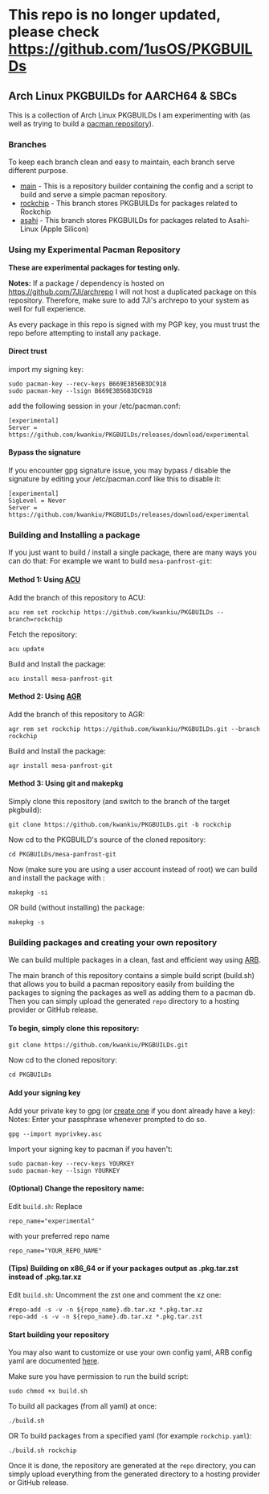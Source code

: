 # This repo is no longer updated, please check https://github.com/1usOS/PKGBUILDs
## Arch Linux PKGBUILDs for AARCH64 & SBCs

This is a collection of Arch Linux PKGBUILDs I am experimenting with (as well as trying to build a [pacman repository](https://github.com/kwankiu/PKGBUILDs/releases/tag/experimental)).

### Branches
To keep each branch clean and easy to maintain, each branch serve different purpose.

- [main](https://github.com/kwankiu/PKGBUILDs/tree/main) - This is a repository builder containing the config and a script to build and serve a simple pacman repository.
- [rockchip](https://github.com/kwankiu/PKGBUILDs/tree/rockchip) - This branch stores PKGBUILDs for packages related to Rockchip
- [asahi](https://github.com/kwankiu/PKGBUILDs/tree/asahi) - This branch stores PKGBUILDs for packages related to Asahi-Linux (Apple Silicon)

### Using my Experimental Pacman Repository
**These are experimental packages for testing only.**

**Notes:** If a package / dependency is hosted on https://github.com/7Ji/archrepo I will not host a duplicated package on this repository. Therefore, make sure to add 7Ji's archrepo to your system as well for full experience.

As every package in this repo is signed with my PGP key, you must trust the repo before attempting to install any package.

#### Direct trust
import my signing key:
```
sudo pacman-key --recv-keys B669E3B56B3DC918
sudo pacman-key --lsign B669E3B56B3DC918
```
add the following session in your /etc/pacman.conf:
```
[experimental]
Server = https://github.com/kwankiu/PKGBUILDs/releases/download/experimental
```
#### Bypass the signature
If you encounter gpg signature issue, you may bypass / disable the signature by editing your /etc/pacman.conf like this to disable it:
```
[experimental]
SigLevel = Never
Server = https://github.com/kwankiu/PKGBUILDs/releases/download/experimental
```

### Building and Installing a package
If you just want to build / install a single package, there are many ways you can do that:
For example we want to build 	`mesa-panfrost-git`:

#### Method 1: Using [ACU](https://github.com/kwankiu/acu)
Add the branch of this repository to ACU:
```
acu rem set rockchip https://github.com/kwankiu/PKGBUILDs --branch=rockchip
```
Fetch the repository:
```
acu update
```
Build and Install the package:
```
acu install mesa-panfrost-git
```
#### Method 2: Using [AGR](https://github.com/hbiyik/agr)
Add the branch of this repository to AGR:
```
agr rem set rockchip https://github.com/kwankiu/PKGBUILDs.git --branch rockchip
```
Build and Install the package:
```
agr install mesa-panfrost-git
```

#### Method 3: Using git and makepkg

Simply clone this repository (and switch to the branch of the target pkgbuild):
```
git clone https://github.com/kwankiu/PKGBUILDs.git -b rockchip
```
Now cd to the PKGBUILD's source of the cloned repository:
```
cd PKGBUILDs/mesa-panfrost-git
```
Now (make sure you are using a user account instead of root) we can build and install the package with :
```
makepkg -si
```
OR
build (without installing) the package:
```
makepkg -s
```

### Building packages and creating your own repository

We can build multiple packages in a clean, fast and efficient way using [ARB](https://github.com/7Ji/arb).

The main branch of this repository contains a simple build script (build.sh) that allows you to build a pacman repository easily from building the packages to signing the packages as well as adding them to a pacman db. Then you can simply upload the generated `repo` directory to a hosting provider or GitHub release.

#### To begin, simply clone this repository:
```
git clone https://github.com/kwankiu/PKGBUILDs.git
```
Now cd to the cloned repository:
```
cd PKGBUILDs
```
#### Add your signing key
Add your private key to gpg (or [create one](https://gist.github.com/elieux/fad9451bbfc4ddb5cde7) if you dont already have a key): 
Notes: Enter your passphrase whenever prompted to do so.
```
gpg --import myprivkey.asc
```

Import your signing key to pacman if you haven't:
```
sudo pacman-key --recv-keys YOURKEY
sudo pacman-key --lsign YOURKEY
```
#### (Optional) Change the repository name:
Edit `build.sh`:
Replace
```
repo_name="experimental"
```
with your preferred repo name
```
repo_name="YOUR_REPO_NAME"
```
#### (Tips) Building on x86_64 or if your packages output as .pkg.tar.zst instead of .pkg.tar.xz
Edit `build.sh`:
Uncomment the zst one and comment the xz one:
```
#repo-add -s -v -n ${repo_name}.db.tar.xz *.pkg.tar.xz
repo-add -s -v -n ${repo_name}.db.tar.xz *.pkg.tar.zst
```
#### Start building your repository
You may also want to customize or use your own config yaml, ARB config yaml are documented [here](https://github.com/7Ji/arch_repo_builder#config).

Make sure you have permission to run the build script:
```
sudo chmod +x build.sh
```
To build all packages (from all yaml) at once:
```
./build.sh
```
OR
To build packages from a specified yaml (for example `rockchip.yaml`):
```
./build.sh rockchip
```

Once it is done, the repository are generated at the `repo` directory, you can simply upload everything from the generated directory to a hosting provider or GitHub release.

